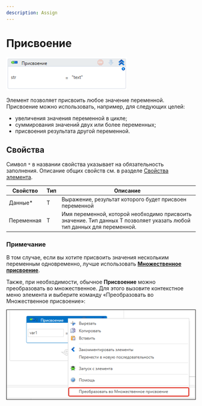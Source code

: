 ```yaml
---
description: Assign
---
```



# Присвоение

![](<../../../.gitbook/assets/image (179).png>)

Элемент позволяет присвоить любое значение переменной. Присвоение можно использовать, например, для следующих целей:
* увеличения значения переменной в цикле;
* суммирования значений двух или более переменных;
* присвоения результата другой переменной.

## Свойства

Символ `*` в названии свойства указывает на обязательность заполнения. Описание общих свойств см. в разделе [Свойства элемента](https://docs.primo-rpa.ru/primo-rpa/primo-studio/process/elements#svoistva-elementa).

| Свойство   | Тип | Описание                                                |
| ---------- | --- | ------------------------------------------------------- |
| Данные\*   | T   | Выражение, результат которого будет присвоен переменной |
| Переменная | T   | Имя переменной, которой необходимо присвоить значение. Тип данных Т позволяет указать любой тип данных для переменной.   |


### Примечание

В том случае, если вы хотите присвоить значения нескольким переменным одновременно, лучше использовать [**Множественное присвоение**](https://docs.primo-rpa.ru/primo-rpa/g\_elements/osnovnye-elementy/els\_logic/el\_multipleassign). 

Также, при необходимости, обычное **Присвоение** можно преобразовать во множественное. Для этого вызовите контекстное меню элемента и выберите команду «Преобразовать во Множественное присвоение»:

![](<../../../.gitbook/assets/assign-context-menu.png>)


